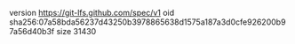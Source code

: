 version https://git-lfs.github.com/spec/v1
oid sha256:07a58bda56237d43250b3978865638d1575a187a3d0cfe926200b97a56d40b3f
size 31430
